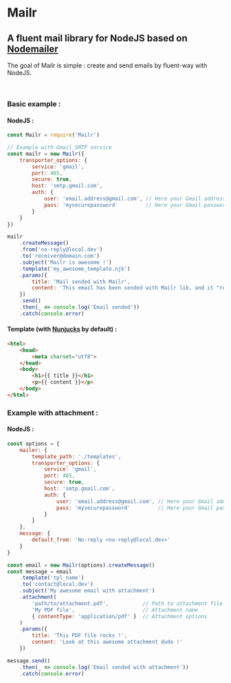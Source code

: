 # Mailr
## A fluent mail library for NodeJS based on [Nodemailer](https://github.com/nodemailer/nodemailer)

The goal of Mailr is simple : create and send emails by fluent-way with NodeJS.

<br>

### Basic example :
#### NodeJS :
```javascript
const Mailr = require('Mailr')

// Example with Gmail SMTP service
const mailr = new Mailr({
    transporter_options: {
        service: 'gmail',
        port: 465,
        secure: true,
        host: 'smtp.gmail.com',
        auth: {
            user: 'email.address@gmail.com', // Here your Gmail address
            pass: 'mysecurepassword'         // Here your Gmail password
        }
    }
})

mailr
    .createMessage()
    .from('no-reply@local.dev')
    .to('receiver@domain.com')
    .subject('Mailr is awesome !')
    .template('my_awesome_template.njk')
    .params({
        title: 'Mail sended with Mailr',
        content: 'This email has been sended with Mailr lib, and it "roxx du poney" !'
    })
    .send()
    .then(_ => console.log('Email sended'))
    .catch(console.error)
``` 
#### Template (with [Nunjucks](https://mozilla.github.io/nunjucks/) by default) :
```HTML
<html>
    <head>
        <meta charset="utf8">
    </head>
    <body>
        <h1>{{ title }}</h1>
        <p>{{ content }}</p>
    </body>
</html>
```


### Example with attachment :
#### NodeJS :
```javascript
const options = {
    mailer: {
        template_path: './templates',
        transporter_options: {
            service: 'gmail',
            port: 465,
            secure: true,
            host: 'smtp.gmail.com',
            auth: {
                user: 'email.address@gmail.com', // Here your Gmail address
                pass: 'mysecurepassword'         // Here your Gmail password
            }
        }
    },
    message: {
        default_from: 'No-reply <no-reply@local.dev>'
    } 
}

const email = new Mailr(options).createMessage()
const message = email
    .template('tpl_name')
    .to('contact@local.dev')
    .subject('My awesome email with attachment')
    .attachment(
        'path/to/attachment.pdf',           // Path to attachment file
        'My PDF file',                      // Attachment name
        { contentType: 'application/pdf' }  // Attachment options
    )
    .params({
        title: 'This PDF file rocks !',
        content: 'Look at this awesome attachment dude !'
    })

message.send()
    .then(_ => console.log('Email sended with attachment'))
    .catch(console.error)
```